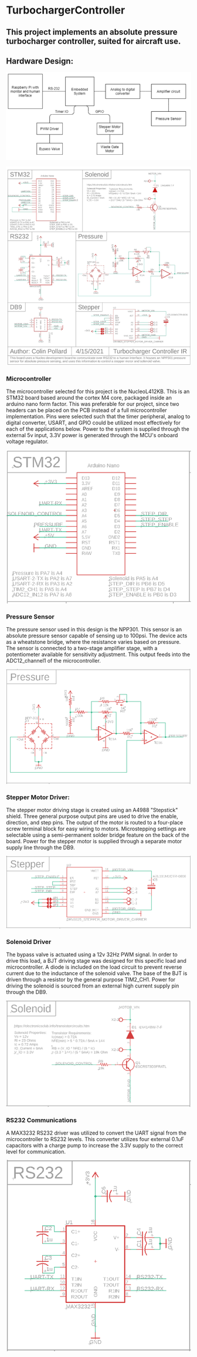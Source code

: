 # TurbochargerController
This project implements an absolute pressure turbocharger controller, suited for aircraft use. 
---
## Hardware Design:
![Block Diagram](/images/blockdiagram.PNG)

![Schematic](/images/TurbochargerController.jpg)

### Microcontroller
The microcontroller selected for this project is the NucleoL412KB. This is an STM32 board based around the cortex M4 core, packaged inside an arduino nano form factor. This was preferable for our project, since two headers can be placed on the PCB instead of a full microcontroller implementation. Pins were selected such that the timer peripheral, analog to digital converter, USART, and GPIO could be utilized most effectively for each of the applications below. Power to the system is supplied through the external 5v input, 3.3V power is generated through the MCU's onboard voltage regulator.

![MCU Schematic](/images/mcuschematic.PNG)

### Pressure Sensor
The pressure sensor used in this design is the NPP301. This sensor is an absolute pressure sensor capable of sensing up to 100psi. The device acts as a wheatstone bridge, where the resistance varies based on pressure. The sensor is connected to a two-stage amplifier stage, with a potentiometer available for sensitivity adjustment. This output feeds into the ADC12_channel1 of the microcontroller. 

![Pressure Sensor Schematic](/images/pressureschematic.PNG)

### Stepper Motor Driver:
The stepper motor driving stage is created using an A4988 "Stepstick" shield. Three general purpose output pins are used to drive the enable, direction, and step pins. The output of the motor is routed to a four-place screw terminal block for easy wiring to motors. Microstepping settings are selectable using a semi-permanent solder bridge feature on the back of the board. Power for the stepper motor is supplied through a separate motor supply line through the DB9.

![Stepper Motor Schematic](/images/stepperschematic.PNG)

### Solenoid Driver
The bypass valve is actuated using a 12v 32Hz PWM signal. In order to drive this load, a BJT driving stage was designed for this specific load and microcontroller. A diode is included on the load circuit to prevent reverse current due to the inductance of the solenoid valve. The base of the BJT is driven through a resistor by the general purpose TIM2_CH1. Power for driving the solenoid is sourced from an external high current supply pin through the DB9.

![Solenoid Driver Schematic](/images/solenoidschematic.PNG)

### RS232 Communications
A MAX3232 RS232 driver was utilized to convert the UART signal from the microcontroller to RS232 levels. This converter utilizes four external 0.1uF capacitors with a charge pump to increase the 3.3V supply to the correct level for communication.

![RS232 Driver Schematic](/images/rs232schematic.PNG)
